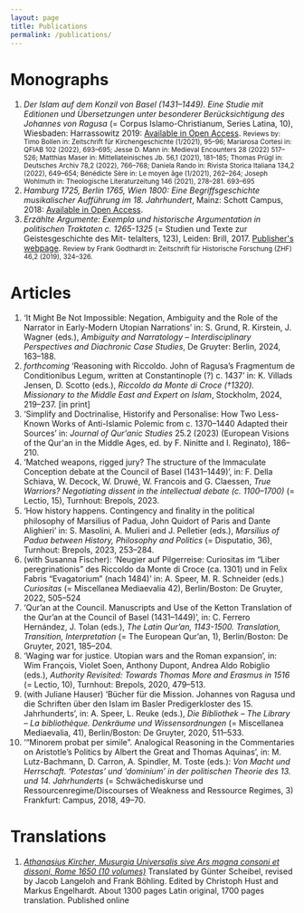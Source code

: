 ```yaml
---
layout: page
title: Publications
permalink: /publications/
---
```


# Monographs
<ol>
<li id="islam"> <i>Der Islam auf dem Konzil von Basel (1431–1449). Eine Studie mit Editionen und Übersetzungen unter besonderer Berücksichtigung des Johannes von Ragusa</i> (= Corpus Islamo-Christianum, Series Latina, 10), Wiesbaden: Harrassowitz 2019: <a href="https://www.harrassowitz-verlag.de/titel_6457.ahtml">Available in Open Access</a>. <small>Reviews by: Timo Bollen in: Zeitschrift für Kirchengeschichte (1/2021), 95–96; Mariarosa Cortesi in: QFIAB 102 (2022), 693–695; Jesse D. Mann in: Medieval Encounters 28 (2022) 517–526; Matthias Maser in: Mittellateinisches Jb. 56,1 (2021), 181–185; Thomas Prügl in: Deutsches Archiv 78,2 (2022), 766–768; Daniela Rando in: Rivista Storica Italiana 134,2 (2022), 649–654; Bénédicte Sère in: Le moyen âge (1/2021), 262–264; Joseph Wohlmuth in: Theologische Literaturzeitung 146 (2021), 278–281. 693–695</small></li>

<li id="hamburg"> <i>Hamburg 1725, Berlin 1765, Wien 1800: Eine Begriffsgeschichte musikalischer Aufführung im 18. Jahrhundert</i>, Mainz: Schott Campus, 2018: <a href="https://schott-campus.com/hamburg-1725-berlin-1765-wien-1800/">Available in Open Access</a>.</li>

<li id="argumente"> <i>Erzählte Argumente: Exempla und historische Argumentation in politischen Traktaten c. 1265-1325</i> (= Studien und Texte zur Geistesgeschichte des Mit-
telalters, 123), Leiden: Brill, 2017. <a href="https://brill.com/display/title/34319">Publisher's webpage</a>. <small>Review by Frank Godthardt in: Zeitschrift für Historische Forschung (ZHF) 46,2 (2019), 324–326.</small></li>
</ol>


# Articles
<ol>
<li id="impossible"> ‘It Might Be Not Impossible: Negation, Ambiguity and the Role of the Narrator in Early-Modern Utopian Narrations’ in: S. Grund, R. Kirstein, J. Wagner (eds.), <i>Ambiguity and Narratology – Interdisciplinary Perspectives and Diachronic Case Studies</i>, De Gruyter: Berlin, 2024, 163–188.</li>
<li id="reasoning"> <i>forthcoming</i> ‘Reasoning with Riccoldo. John of Ragusa’s Fragmentum de Conditionibus Legum, written at Constantinople (?) c. 1437’ in: K. Villads Jensen, D. Scotto (eds.), <i>Riccoldo da Monte di Croce (†1320). Missionary to the Middle East and Expert on Islam</i>, Stockholm, 2024, 219–237. [in print]</li>
<li id="simplify"> ‘Simplify and Doctrinalise, Historify and Personalise: How Two Less-Known Works of Anti-Islamic Polemic from c. 1370–1440 Adapted their Sources’ in: <i>Journal of Qur'anic Studies</i> 25.2 (2023) (European Visions of the Qur'an in the Middle Ages, ed. by F. Ninitte and I. Reginato), 186–210.</li>
<li id="matched"> ‘Matched weapons, rigged jury? The structure of the Immaculate Conception debate at the Council of Basel (1431–1449)’, in: F. Della Schiava, W. Decock, W. Druwé, W. Francois and G. Claessen, <i>True Warriors? Negotiating dissent in the intellectual debate (c. 1100–1700)</i> (= Lectio, 15), Turnhout: Brepols, 2023.</li>
<li id="contingency"> ‘How history happens. Contingency and ﬁnality in the political philosophy of Marsilius of Padua, John Quidort of Paris and Dante Alighieri’ in: S. Masolini, A. Mulieri and J. Pelletier (eds.), <i>Marsilius of Padua between History, Philosophy and Politics</i> (= Disputatio, 36), Turnhout: Brepols, 2023, 253–284.</li>
<li id="Neugier"> (with Susanna Fischer): ‘Neugier auf Pilgerreise: Curiositas im “Liber peregrinationis” des Riccoldo da Monte di Croce (ca. 1301) und in Felix Fabris “Evagatorium” (nach 1484)’ in: A. Speer, M. R. Schneider (eds.) <i>Curiositas</i> (= Miscellanea Mediaevalia 42), Berlin/Boston: De Gruyter, 2022, 505–524</li>
<li id="council"> ‘Qur’an at the Council. Manuscripts and Use of the Ketton Translation of the Qur’an at the Council of Basel (1431–1449)’, in: C. Ferrero Hernández, J. Tolan (eds.), <i>The Latin Qur’an, 1143-1500. Translation, Transition, Interpretation</i> (= The European Qur’an, 1), Berlin/Boston: De Gruyter, 2021, 185–204.</li>
<li id="waging"> ‘Waging war for justice. Utopian wars and the Roman expansion’, in: Wim François, Violet Soen, Anthony Dupont, Andrea Aldo Robiglio (eds.), <i>Authority Revisited: Towards Thomas More and Erasmus in 1516</i> (= Lectio, 10), Turnhout: Brepols, 2020, 479–513.</li>
<li id="Mission"> (with Juliane Hauser) ‘Bücher für die Mission. Johannes von Ragusa und die Schriften über den Islam im Basler Predigerkloster des 15. Jahrhunderts’, in: A. Speer, L. Reuke (eds.), <i>Die Bibliothek – The Library – La bibliothèque. Denkräume und Wissensordnungen</i> (= Miscellanea Mediaevalia, 41), Berlin/Boston: De Gruyter, 2020, 511–533.</li>
<li id="Minorem"> ‘“Minorem probat per simile”. Analogical Reasoning in the Commentaries on Aristotle’s Politics by Albert the Great and Thomas Aquinas’, in: M. Lutz-Bachmann, D. Carron, A. Spindler, M. Toste (eds.): <i>Von Macht und Herrschaft. ‘Potestas’ und ‘dominium’ in der politischen Theorie des 13. und 14. Jahrhunderts</i> (= Schwächediskurse und Ressourcenregime/Discourses of Weakness and Ressource Regimes, 3) Frankfurt: Campus, 2018, 49–70.</li>
</ol>

# Translations
<ol><li id="Kircher"> <a href="https://www.hmt-leipzig.de/de/home/fachrichtungen/institut-fuer-musikwissenschaft/forschung/musurgia-universalis"><i>Athanasius Kircher, Musurgia Universalis sive Ars magna consoni et dissoni, Rome 1650 (10 volumes)</i></a> Translated by Günter Scheibel, revised by Jacob Langeloh and Frank Böhling. Edited by Christoph Hust and Markus Engelhardt. About 1300 pages Latin original, 1700 pages translation. Published online</li></ol>